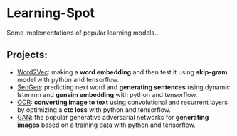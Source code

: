 # Learning-Spot
Some implementations of popular learning models...
## Projects:
* [Word2Vec](Word2Vec): making a **word embedding** and then test it using **skip-gram** model with python and tensorflow.
* [SenGen](SenGen): predicting next word and **generating sentences** using dynamic lstm rnn and **gensim embedding** with python and tensorflow. 
* [OCR](OCR): **converting image to text** using convolutional and recurrent layers by optimizing a **ctc loss** with python and tensorflow.
* [GAN](GAN): the popular generative adversarial networks for **generating images** based on a training data with python and tensorflow.

